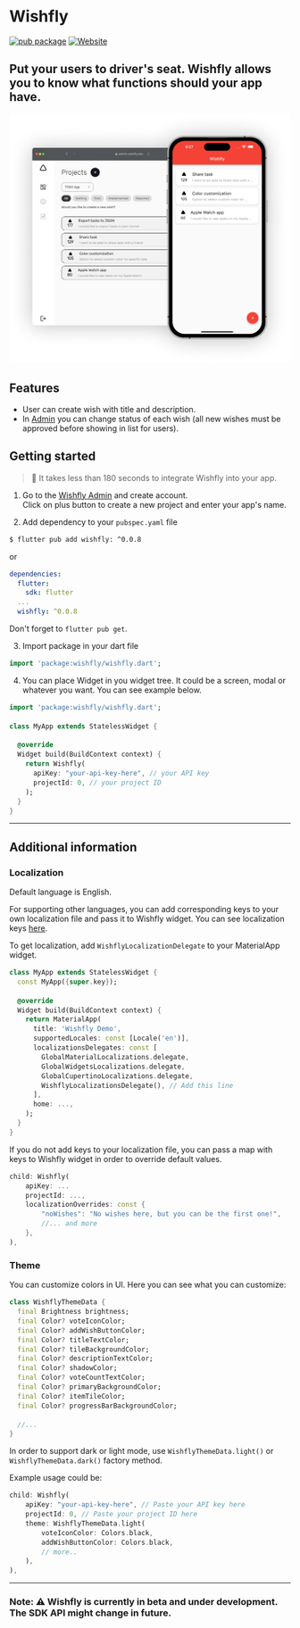 # Wishfly

[![pub package](https://img.shields.io/pub/v/wishfly.svg)](https://pub.dev/packages/wishfly)
[![Website](https://img.shields.io/badge/website-wishfly.dev-blue.svg)](https://wishfly.dev/)

## Put your users to driver's seat. Wishfly allows you to know what functions should your app have. 


![](./images/hero.png)

## Features
- User can create wish with title and description. 
- In [Admin](https://admin.wishfly.dev) you can change status of each wish (all new wishes must be approved before showing in list for users).

## Getting started
> 🤘 It takes less than 180 seconds to integrate Wishfly into your app.<br />

1. Go to the [Wishfly Admin](https://admin.wishfly.dev) and create account. <br />Click on plus button to create a new project and enter your app's name.

2. Add dependency to your `pubspec.yaml` file

```bash
$ flutter pub add wishfly: ^0.0.8
```
or 

```yaml
dependencies:
  flutter:
    sdk: flutter
  ...
  wishfly: ^0.0.8
```

Don't forget to `flutter pub get`.

3. Import package in your dart file

```dart
import 'package:wishfly/wishfly.dart';
```

4. You can place Widget in you widget tree. It could be a screen, modal or whatever you want. You can see example below.

```dart
import 'package:wishfly/wishfly.dart';

class MyApp extends StatelessWidget {

  @override
  Widget build(BuildContext context) {
    return Wishfly(
      apiKey: "your-api-key-here", // your API key
      projectId: 0, // your project ID
    );
  }
}
```
---

## Additional information

### Localization
Default language is English.

For supporting other languages, you can add corresponding keys to your own localization file and pass it to Wishfly widget. You can see localization keys [here](https://github.com/Wishfly-dev/client/blob/dev/assets/l10n/en.json).

To get localization, add ```WishflyLocalizationDelegate``` to your MaterialApp widget. 

```dart
class MyApp extends StatelessWidget {
  const MyApp({super.key});

  @override
  Widget build(BuildContext context) {
    return MaterialApp(
      title: 'Wishfly Demo',
      supportedLocales: const [Locale('en')],
      localizationsDelegates: const [
        GlobalMaterialLocalizations.delegate,
        GlobalWidgetsLocalizations.delegate,
        GlobalCupertinoLocalizations.delegate,
        WishflyLocalizationsDelegate(), // Add this line
      ],
      home: ...,
    );
  }
}
```

If you do not add keys to your localization file, you can pass a map with keys to Wishfly widget in order to override default values.

```dart
child: Wishfly(
    apiKey: ...
    projectId: ...,
    localizationOverrides: const {
        "noWishes": "No wishes here, but you can be the first one!",
        //... and more
    },
),
```

### Theme 
You can customize colors in UI. Here you can see what you can customize:

```dart
class WishflyThemeData {
  final Brightness brightness;
  final Color? voteIconColor;
  final Color? addWishButtonColor;
  final Color? titleTextColor;
  final Color? tileBackgroundColor;
  final Color? descriptionTextColor;
  final Color? shadowColor;
  final Color? voteCountTextColor;
  final Color? primaryBackgroundColor;
  final Color? itemTileColor;
  final Color? progressBarBackgroundColor;

  //...
}
```

In order to support dark or light mode, use ```WishflyThemeData.light()``` or ```WishflyThemeData.dark()``` factory method. 

Example usage could be: 

```dart
child: Wishfly(
    apiKey: "your-api-key-here", // Paste your API key here
    projectId: 0, // Paste your project ID here        
    theme: WishflyThemeData.light(
        voteIconColor: Colors.black,
        addWishButtonColor: Colors.black,
        // more..
    ),      
),
``` 

--- 
### Note: ⚠️ Wishfly is currently in beta and under development. The SDK API might change in future.

